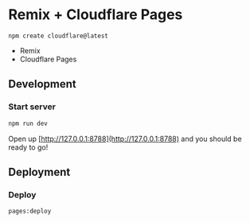 # Remix + Cloudflare Pages

`npm create cloudflare@latest`

- Remix
- Cloudflare Pages

## Development

### Start server

```sh
npm run dev
```

Open up [http://127.0.0.1:8788](http://127.0.0.1:8788) and you should be ready to go!

## Deployment

### Deploy

```sh
pages:deploy
```
